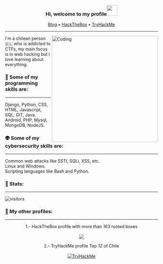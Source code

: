 <h3 align="center"><b>Hi, welcome to my profile</b><img src="https://media.giphy.com/media/hvRJCLFzcasrR4ia7z/giphy.gif" width="35"></h3>   

<p align="center">
  <a href="https://kaniehuest.github.io/">Blog</a> •
  <a href="https://app.hackthebox.com/profile/420577">HackTheBox</a> •
  <a href="https://tryhackme.com/p/l3pra">TryHackMe</a>
</p>

---

<img align="right" alt="Coding" width="350" src="https://yt3.ggpht.com/ytc/AKedOLRxOaitFO6ojQ3u6WQR-2bm2CdbDYqBRlBf6ZVjYg=s900-c-k-c0x00ffffff-no-rj" />
                                                                                                                                                      

I'm a chilean person 🇨🇱 who is addicted to CTFs, my main focus is in web hacking but I love learning about everything.

<h3> 🐊 Some of my programming skills are: </h3>

---

Django, Python, CSS, HTML, Javascript, SQL, GIT, Java, Android, PHP, Mysql, MongoDB, NodeJS.

<h3> 👽 Some of my cybersecurity skills are: </h3>

---

Common web attacks like SSTI, SQLi, XSS, etc.<br>
Linux and Windows.<br>
Scripting languages like Bash and Python.<br>


<h3> 👀 Stats:</h3>

---

![visitors](https://visitor-badge.laobi.icu/badge?page_id=kaniehuest.kaniehuest)

 
<h3> 🐰 My other profiles: </h3>

---

 
<p align="center">1.- HackTheBox profile with more than <i>163</i> rooted boxes
<br><br>
  <a href="https://app.hackthebox.com/profile/420577"><img src="http://www.hackthebox.eu/badge/image/420577"></img></a>  
<p>
  

<p align="center">2.- TryHackMe profile Top <i>12</i> of Chile
  <br><br>
  <a href="https://tryhackme.com/p/l3pra"> <img src="https://tryhackme-badges.s3.amazonaws.com/l3pra.png" alt="TryHackMe"></a>   
</p>
